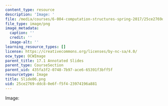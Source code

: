 ```yaml
---
content_type: resource
description: 'Image: '
file: /media/courses/6-004-computation-structures-spring-2017/25ce2769ddc80e6ff5f423974196a881_Slide06.png
file_type: image/png
image_metadata:
  caption: ''
  credit: ''
  image-alt: ''
learning_resource_types: []
license: https://creativecommons.org/licenses/by-nc-sa/4.0/
ocw_type: OCWImage
parent_title: 17.1 Annotated Slides
parent_type: CourseSection
parent_uid: 435fa3f2-0748-7b97-ace6-65391f3bff5f
resourcetype: Image
title: Slide06.png
uid: 25ce2769-ddc8-0e6f-f5f4-23974196a881
---
```

Image: 